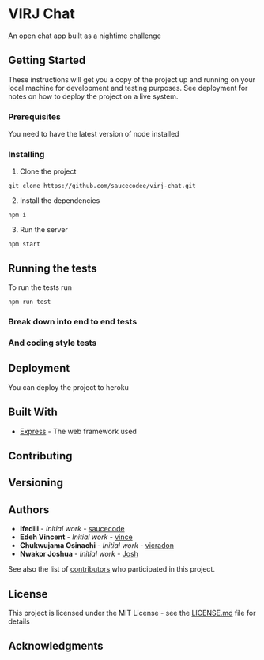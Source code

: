 # VIRJ Chat

An open chat app built as a nightime challenge

## Getting Started

These instructions will get you a copy of the project up and running on your local machine for development and testing purposes. See deployment for notes on how to deploy the project on a live system.

### Prerequisites
You need to have the latest version of node installed

### Installing
1. Clone the project
```
git clone https://github.com/saucecodee/virj-chat.git
```
2. Install the dependencies 
```
npm i
```
3. Run the server
```
npm start
```

## Running the tests

To run the tests run 
```
npm run test
```

### Break down into end to end tests


### And coding style tests


## Deployment
You can deploy the project to heroku

## Built With

* [Express](http://express.com/) - The web framework used

## Contributing

<!-- Please read [CONTRIBUTING.md](https://gist.github.com/saucecodee/b24679402957c63ec426) for details on our code of conduct, and the process for submitting pull requests to us. -->

## Versioning


## Authors

* **Ifedili** - *Initial work* - [saucecode](https://github.com/saucecodee)
* **Edeh Vincent** - *Initial work* - [vince](https://github.com/saucecodee)
* **Chukwujama Osinachi** - *Initial work* - [vicradon](https://github.com/vicradon)
* **Nwakor Joshua** - *Initial work* - [Josh](https://github.com/joshuanwakor)

See also the list of [contributors](https://github.com/saucecodee/virj-chat/contributors) who participated in this project.

## License

This project is licensed under the MIT License - see the [LICENSE.md](LICENSE.md) file for details

## Acknowledgments

